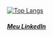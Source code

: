 [![Top Langs](https://github-readme-stats.vercel.app/api/top-langs/?username=victorcl68&layout=compact)](https://github.com/anuraghazra/github-readme-stats)
#### _[Meu LinkedIn](https://www.linkedin.com/in/victorclc/)_
